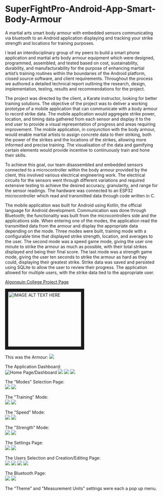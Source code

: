 # SuperFightPro-Android-App-Smart-Body-Armour
A martial arts smart body armour with embedded sensors communicating via bluetooth to an Android application displaying and tracking your strike strength and locations for training purposes.

I lead an interdisciplinary group of my peers to build a smart phone application and martial arts body armour equipment which were designed, programmed, assembled, and tested based on cost, sustainability, durability, and manufacturability for the purpose of enhancing martial artist’s training routines within the boundaries of the Android platform, closed source software, and client requirements. Throughout the process we authored a detailed technical report outlining the research, design, implementation, testing, results and recommendations for the project.  
  
The project was directed by the client, a Karate instructor, looking for better training solutions. The objective of the project was to deliver a working prototype of a mobile application that can communicate with a body armour to record strike data. The mobile application would aggregate strike power, location, and timing data gathered from each sensor and display it to the end user to provide a visual representation of progress and areas requiring improvement. The mobile application, in conjunction with the body armour, would enable martial artists to assign concrete data to their striking, both the power of the strikes and the locations of the strikes, allowing more informed and precise training. The visualisation of the data and gamifying certain elements would provide incentive to continuously train and hone their skills.  
  
To achieve this goal, our team disassembled and embedded sensors connected to a microcontroller within the body armour provided by the client, this involved various electrical engineering work. The electrical circuits for the sensors went through different variations and required extensive testing to achieve the desired accuracy, granularity, and range for the sensor readings. The hardware was connected to an ESP32 microcontroller which read and transmitted data through code written in C.  
  
The mobile application was built for Android using Kotlin, the official language for Android development. Communication was done through Bluetooth; the functionality was built from the microcontrollers side and the applications side. When entering one of the modes, the application read the transmitted data from the armour and display the appropriate data depending on the mode. Three modes were built, training mode with a configurable time that displayed strike strength, location, and averages to the user. The second mode was a speed game mode, giving the user one minute to strike the armour as much as possible, with their total strikes displayed and being their final score. The last mode was a strength game mode, giving the user ten seconds to strike the armour as hard as they could, displaying their greatest strike. Strike data was saved and persisted using SQLite to allow the user to review their progress. The application allowed for multiple users, with the strike data tied to the appropriate user.  
  
[Algonquin College Project Page](https://www.algonquincollege.com/arie/2023/04/martial-arts-training-application-body-armour/)  
  
<a href="http://www.youtube.com/watch?feature=player_embedded&v=-vWOOe_0j7g&ab" target="_blank"><img src="http://img.youtube.com/vi/-vWOOe_0j7g&ab/0.jpg" 
alt="IMAGE ALT TEXT HERE" width="240" height="180" border="10" /></a>

This was the Armour:
<img src="https://drive.google.com/thumbnail?id=1O_KtISXboAeJkdwuYsy59707GKtPc6Yi&sz=w1000" style="max-width: 60%;" >

The Application Dashboard:  
![Home Page/Dashboard](https://drive.google.com/thumbnail?id=1J2Zga4MgXJX1MU8tYxmLdCAvUhVF7uyo&sz=w1000)
<img src="https://drive.google.com/thumbnail?id=1PvbITOjR29HqQkEwTnw-jYL3vbZLyiOK&sz=w1000" style="max-width: 24%;" >
<img src="https://drive.google.com/thumbnail?id=1iZwNqpSiE494-cekTZDwnGN8zMW7AwiK&sz=w1000" style="max-width: 24%;" >
<img src="https://drive.google.com/thumbnail?id=1TA8L18t1ye3jXJbpA__CVcWzg4Eb0xAC&sz=w1000" style="max-width: 24%;" >

  
The "Modes" Selection Page:  
<img src="https://drive.google.com/thumbnail?id=1IXRVxerdwmkXnBCghmXzYtOub10obK8I&sz=w1000" style="max-width: 24%;" >
<img src="https://drive.google.com/thumbnail?id=1X__41KipkKWUsyYHEW9aVtzOhnpRirkO&sz=w1000" style="max-width: 24%;" >

  
The "Training" Mode:  
<img src="https://drive.google.com/thumbnail?id=1-JRnIa6XYIAoRLICUk564oDNfnl20v_F&sz=w1000" style="max-width: 24%;" >
<img src="https://drive.google.com/thumbnail?id=1HF9hP66NPY0GMWCI1-NKmQCKz1gqLCZK&sz=w1000" style="max-width: 24%;" >

  
The "Speed" Mode:  
<img src="https://drive.google.com/thumbnail?id=1fhU1MSBEKAy90f79D7vVsZcHPSx1HacR&sz=w1000" style="max-width: 24%;" >
<img src="https://drive.google.com/thumbnail?id=1WrKG9sJopI4l9yZnPb0KJtvd2FrZn6Dc&sz=w1000" style="max-width: 24%;" >

  
The "Strength" Mode:  
<img src="https://drive.google.com/thumbnail?id=1tyMafwR3wKDha19wQfj-GjIK5m5532-A&sz=w1000" style="max-width: 24%;" >
<img src="https://drive.google.com/thumbnail?id=1OqL-Ge0DzlNA7xEtJUA6CjWJLWWFFvUa&sz=w1000" style="max-width: 24%;" >

  
The Settings Page:  
<img src="https://drive.google.com/thumbnail?id=1vp_7HMYtvsPkBJfz4atVi-Xej_jIFvjY&sz=w1000" style="max-width: 24%;" >
<img src="https://drive.google.com/thumbnail?id=1hJkBnx42q-1M6oovmjY__uqvLaqM0AOI&sz=w1000" style="max-width: 24%;" >

  
The Users Selection and Creation/Editing Page:  
<img src="https://drive.google.com/thumbnail?id=1dAu38pzu2w0_XX63RuVXZ-waIGsK29Aq&sz=w1000" style="max-width: 24%;" >
<img src="https://drive.google.com/thumbnail?id=1OLghVlfCxFykVvOUyYccmOQbW6t7M5pS&sz=w1000" style="max-width: 24%;" >
<img src="https://drive.google.com/thumbnail?id=1xpf60sZv2HMORqYGLr7cfs_0sek-sAHC&sz=w1000" style="max-width: 24%;" >
<img src="https://drive.google.com/thumbnail?id=19py10bDQy4prMTcRlzveSBd1H4Tbdb1B&sz=w1000" style="max-width: 24%;" >

  
The Bluetooth Page:  
<img src="https://drive.google.com/thumbnail?id=1lR0U58UnZGoFBwedkOF0PSLQegFCF5j-&sz=w1000" style="max-width: 24%;" >
<img src="https://drive.google.com/thumbnail?id=190YhsxXO0u86Jo5rIQnZ9nWVzlBnVEOK&sz=w1000" style="max-width: 24%;" >

The "Theme" and "Measurement Units" settings were each a pop up menu.  
  
  